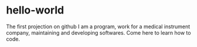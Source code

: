 # hello-world
The first projection on github
I am a program, work for a medical instrument company, maintaining and developing softwares.
Come here to learn how to code.
